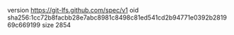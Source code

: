version https://git-lfs.github.com/spec/v1
oid sha256:1cc72b8facbb28e7abc8981c8498c81ed541cd2b94771e0392b281969c669199
size 2854
